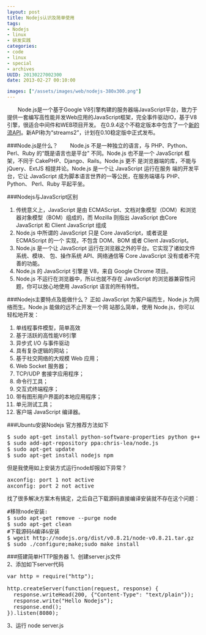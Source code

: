 ```yaml
---
layout: post
title: Nodejs认识及简单使用
tags: 
- Nodejs
- linux
- 研发实践
categories:
- code
- linux 
- special
- archives
UUID: 20130227002300
date: 2013-02-27 00:10:00

images: ["/assets/images/web/nodejs-380x300.png"]
---
```


 　　Node.js是一个基于Google V8引擎构建的服务器端JavaScript平台，致力于提供一套编写高性能并发Web应用的JavaScript框架，完全事件驱动IO，基于V8引擎，很适合中间件和WEB项目开发。 在0.9.4这个不稳定版本中包含了一个<a href="http://blog.nodejs.org/2012/12/20/streams2/" target="新的流API">新的流API</a>。新API称为“streams2”，计划在0.10稳定版中正式发布。

###Node.js是什么？
 　　Node.js 不是一种独立的语言，与 PHP、Python、Perl、Ruby 的“既是语言也是平台”
不同。Node.js 也不是一个 JavaScript 框架，不同于 CakePHP、Django、Rails。Node.js 更不
是浏览器端的库，不能与 jQuery、ExtJS 相提并论。Node.js 是一个让 JavaScript 运行在服务
端的开发平台，它让 JavaScript 成为脚本语言世界的一等公民，在服务端堪与 PHP、Python、
Perl、Ruby 平起平坐。

###Nodejs与JavaScript区别
<ol>
<li>传统意义上，JavaScript 是由 ECMAScript、文档对象模型（DOM）和浏览器对象模型（BOM）组成的，而 Mozilla 则指出 JavaScript 由Core JavaScript 和 Client JavaScript 组成</li>
<li>Node.js 中所谓的 JavaScript 只是 Core JavaScript，或者说是 ECMAScript 的一个
实现，不包含 DOM、BOM 或者 Client JavaScript。</li>
<li>Node.js 是一个让 JavaScript 运行在浏览器之外的平台。它实现了诸如文件系统、模块、
包、操作系统 API、网络通信等 Core JavaScript 没有或者不完善的功能。</li>
<li>Node.js 的 JavaScript 引擎是 V8，来自 Google Chrome 项目。</li>
<li>Node.js 不运行在浏览器中，所以也就不存在 JavaScript 的浏览器兼容性问题，你可以放心地使用 JavaScript 语言的所有特性。</li>
</ol>

###Nodejs主要特点及能做什么？
正如 JavaScript 为客户端而生，Node.js 为网络而生。Node.js 能做的远不止开发一个网
站那么简单，使用 Node.js，你可以轻松地开发：
<ol>
<li>单线程事件模型，简单高效</li>
<li>基于活跃的高性能V8引擎 </li>
<li>异步式 I/O 与事件驱动</li>
<li>具有复杂逻辑的网站；</li>
<li>基于社交网络的大规模 Web 应用；</li>
<li>Web Socket 服务器；</li>
<li>TCP/UDP 套接字应用程序；</li>
<li>命令行工具；</li>
<li>交互式终端程序；</li>
<li>带有图形用户界面的本地应用程序；</li>
<li>单元测试工具；</li>
<li>客户端 JavaScript 编译器。</li>
</ol>

###Ubuntu安装Nodejs
官方推荐方法如下
<pre id="bash">
$ sudo apt-get install python-software-properties python g++ make
$ sudo add-apt-repository ppa:chris-lea/node.js
$ sudo apt-get update
$ sudo apt-get install nodejs npm
</pre>

但是我使用如上安装方式运行node却报如下异常？
<pre id="bash">
axconfig: port 1 not active
axconfig: port 2 not active
</pre>

找了很多解决方案木有搞定，之后自己下载源码直接编译安装就不存在这个问题：<br>
<pre id="bash">
#移除node安装:
$ sudo apt-get remove --purge node 
$ sudo apt-get clean 
#下载源码&编译&安装
$ wgeit http://nodejs.org/dist/v0.8.21/node-v0.8.21.tar.gz
$ sudo ./configure;make;sudo make install
</pre>

###搭建简单HTTP服务器
1、创建server.js文件<br>
2、添加如下server代码
<pre id="js">
var http = require("http");

http.createServer(function(request, response) {
  response.writeHead(200, {"Content-Type": "text/plain"});
  response.write("Hello Nodejs");
  response.end();
}).listen(8080);
</pre>
3、运行 node server.js

